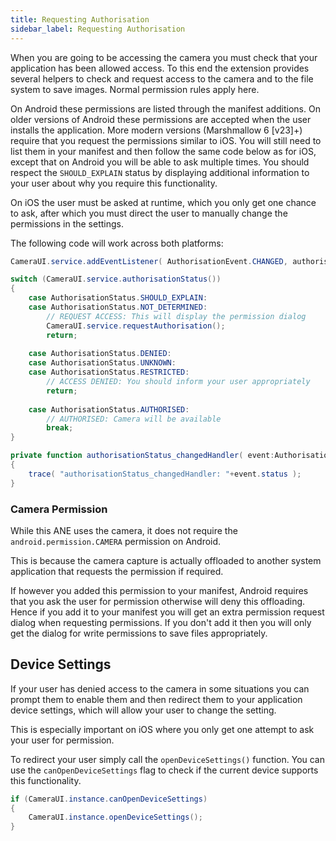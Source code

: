 ```yaml
---
title: Requesting Authorisation
sidebar_label: Requesting Authorisation
---
```



When you are going to be accessing the camera you must check that your application has been allowed access. 
To this end the extension provides several helpers to check and request access to the camera and to the file system to save images. 
Normal permission rules apply here.

On Android these permissions are listed through the manifest additions. 
On older versions of Android these permissions are accepted when the user installs the application. 
More modern versions (Marshmallow 6 [v23]+) require that you request the permissions similar to iOS. 
You will still need to list them in your manifest and then follow the same code below as for iOS, except that on Android you will be able to ask multiple times. 
You should respect the `SHOULD_EXPLAIN` status by displaying additional information to your user about why you require this functionality.

On iOS the user must be asked at runtime, which you only get one chance to ask, 
after which you must direct the user to manually change the permissions in the settings.

The following code will work across both platforms:


```actionscript
CameraUI.service.addEventListener( AuthorisationEvent.CHANGED, authorisationStatus_changedHandler );

switch (CameraUI.service.authorisationStatus())
{
	case AuthorisationStatus.SHOULD_EXPLAIN:
	case AuthorisationStatus.NOT_DETERMINED:
		// REQUEST ACCESS: This will display the permission dialog
		CameraUI.service.requestAuthorisation();
		return;
	
	case AuthorisationStatus.DENIED:
	case AuthorisationStatus.UNKNOWN:
	case AuthorisationStatus.RESTRICTED:
		// ACCESS DENIED: You should inform your user appropriately
		return;
		
	case AuthorisationStatus.AUTHORISED:
		// AUTHORISED: Camera will be available
		break;						
}
```

```actionscript
private function authorisationStatus_changedHandler( event:AuthorisationEvent ):void
{
	trace( "authorisationStatus_changedHandler: "+event.status );
}
```


### Camera Permission

While this ANE uses the camera, it does not require the `android.permission.CAMERA` permission 
on Android. 

This is because the camera capture is actually offloaded to another system application
that requests the permission if required. 

If however you added this permission to your manifest, Android requires that you ask the user 
for permission otherwise will deny this offloading. Hence if you add it to your manifest 
you will get an extra permission request dialog when requesting permissions. If you don't add
it then you will only get the dialog for write permissions to save files appropriately.




## Device Settings

If your user has denied access to the camera in some situations you can prompt them to enable them
and then redirect them to your application device settings, which will allow your user to change 
the setting.

This is especially important on iOS where you only get one attempt to ask your user for permission.

To redirect your user simply call the `openDeviceSettings()` function. 
You can use the `canOpenDeviceSettings` flag to check if the current device supports this functionality.

```actionscript
if (CameraUI.instance.canOpenDeviceSettings)
{
	CameraUI.instance.openDeviceSettings();
}
```
